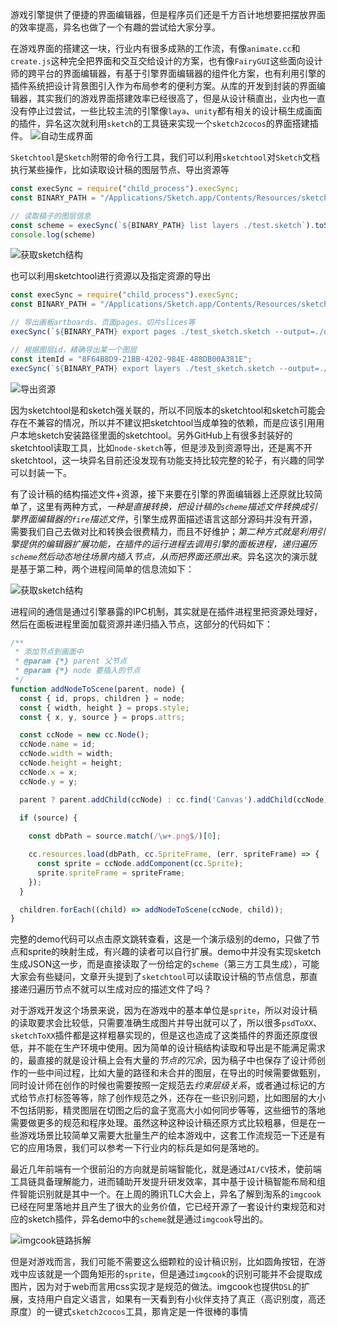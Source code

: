 游戏引擎提供了便捷的界面编辑器，但是程序员们还是千方百计地想要把摆放界面的效率提高，异名也做了一个有趣的尝试给大家分享。
<!-- more -->

在游戏界面的搭建这一块，行业内有很多成熟的工作流，有像`animate.cc`和`create.js`这种完全把界面和交互交给设计的方案，也有像`FairyGUI`这些面向设计师的跨平台的界面编辑器，有基于引擎界面编辑器的组件化方案，也有利用引擎的插件系统把设计背景图引入作为布局参考的便利方案。从库的开发到封装的界面编辑器，其实我们的游戏界面搭建效率已经很高了，但是从设计稿直出，业内也一直没有停止过尝试，一些比较主流的引擎像`laya`、`unity`都有相关的设计稿生成画面的插件，异名这次就利用`sketch`的工具链来实现一个`sketch2cocos`的界面搭建插件。
![自动生成界面](http://cdn.blog.ifengzp.com/sketch2cocos/demo.gif)

`Sketchtool`是`Sketch`附带的命令行工具，我们可以利用`sketchtool`对`Sketch`文档执行某些操作，比如读取设计稿的图层节点、导出资源等

```js
const execSync = require("child_process").execSync;
const BINARY_PATH = "/Applications/Sketch.app/Contents/Resources/sketchtool/bin/sketchtool";

// 读取稿子的图层信息
const scheme = execSync(`${BINARY_PATH} list layers ./test.sketch`).toString();
console.log(scheme)
```
![获取sketch结构](http://cdn.blog.ifengzp.com/sketch2cocos/1.png)

也可以利用sketchtool进行资源以及指定资源的导出

```js
const execSync = require("child_process").execSync;
const BINARY_PATH = "/Applications/Sketch.app/Contents/Resources/sketchtool/bin/sketchtool";

// 导出画板artboards、页面pages、切片slices等
execSync(`${BINARY_PATH} export pages ./test_sketch.sketch --output=./output`);

// 根据图层id，精确导出某一个图层
const itemId = "8F64B8D9-21BB-4202-984E-488DB00A381E";
execSync(`${BINARY_PATH} export layers ./test_sketch.sketch --output=./output --item=${itemId}`);
```
![导出资源](http://cdn.blog.ifengzp.com/sketch2cocos/1.gif)

因为sketchtool是和sketch强关联的，所以不同版本的sketchtool和sketch可能会存在不兼容的情况，所以并不建议把sketchtool当成单独的依赖，而是应该引用用户本地sketch安装路径里面的sketchtool。另外GitHub上有很多封装好的sketchtool读取工具，比如`node-sketch`等，但是涉及到资源导出，还是离不开sketchtool，这一块异名目前还没发现有功能支持比较完整的轮子，有兴趣的同学可以封装一下。

有了设计稿的结构描述文件+资源，接下来要在引擎的界面编辑器上还原就比较简单了，这里有两种方式，*一种是直接转换，把设计稿的`scheme`描述文件转换成引擎界面编辑器的`fire`描述文件*，引擎生成界面描述语言这部分源码并没有开源，需要我们自己去做对比和转换会很费精力，而且不好维护；*第二种方式就是利用引擎提供的编辑器扩展功能，在插件的运行进程去调用引擎的面板进程，递归遍历`scheme`然后动态地往场景内插入节点，从而把界面还原出来*。异名这次的演示就是基于第二种，两个进程间简单的信息流如下：

![获取sketch结构](http://cdn.blog.ifengzp.com/sketch2cocos/2.png)

进程间的通信是通过引擎暴露的IPC机制，其实就是在插件进程里把资源处理好，然后在面板进程里面加载资源并递归插入节点，这部分的代码如下：

```js
/**
 * 添加节点到画面中
 * @param {*} parent 父节点
 * @param {*} node 要插入的节点
 */
function addNodeToScene(parent, node) {
  const { id, props, children } = node;
  const { width, height } = props.style;
  const { x, y, source } = props.attrs;

  const ccNode = new cc.Node();
  ccNode.name = id;
  ccNode.width = width;
  ccNode.height = height;
  ccNode.x = x;
  ccNode.y = y;

  parent ? parent.addChild(ccNode) : cc.find('Canvas').addChild(ccNode);

  if (source) {
    
    const dbPath = source.match(/\w+.png$/)[0];

    cc.resources.load(dbPath, cc.SpriteFrame, (err, spriteFrame) => {
      const sprite = ccNode.addComponent(cc.Sprite);
      sprite.spriteFrame = spriteFrame;
    });
  }

  children.forEach((child) => addNodeToScene(ccNode, child));
}
```

完整的demo代码可以点击原文跳转查看，这是一个演示级别的demo，只做了节点和sprite的映射生成，有兴趣的读者可以自行扩展。demo中并没有实现sketch生成JSON这一步，而是直接读取了一份给定的`scheme`（第三方工具生成），可能大家会有些疑问，文章开头提到了`sketchtool`可以读取设计稿的节点信息，那直接递归遍历节点不就可以生成对应的描述文件了吗？

对于游戏开发这个场景来说，因为在游戏中的基本单位是`sprite`，所以对设计稿的读取要求会比较低，只需要准确生成图片并导出就可以了，所以很多`psdToXX`、`sketchToXX`插件都是这样粗暴实现的，但是这也造成了这类插件的界面还原度很低，并不能在生产环境中使用。因为简单的设计稿结构读取和导出是不能满足需求的，最直接的就是设计稿上会有大量的*节点的冗余*，因为稿子中也保存了设计师创作的一些中间过程，比如大量的路径和未合并的图层，在导出的时候需要做甄别，同时设计师在创作的时候也需要按照一定规范去*约束层级关系*，或者通过标记的方式给节点打标签等等，除了创作规范之外，还存在一些识别问题，比如图层的大小不包括阴影，精灵图层在切图之后的盒子宽高大小如何同步等等，这些细节的落地需要做更多的规范和程序处理。虽然这种这种设计稿还原方式比较粗暴，但是在一些游戏场景比较简单又需要大批量生产的绘本游戏中，这套工作流规范一下还是有它的应用场景，我们可以参考一下行业内的标兵是如何是落地的。

最近几年前端有一个很前沿的方向就是前端智能化，就是通过`AI/CV`技术，使前端工具链具备理解能力，进而辅助开发提升研发效率，其中基于设计稿智能布局和组件智能识别就是其中一个。在上周的腾讯TLC大会上，异名了解到淘系的`imgcook`已经在阿里落地并且产生了很大的业务价值，它已经开源了一套设计约束规范和对应的sketch插件，异名demo中的`scheme`就是通过`imgcook`导出的。

![imgcook链路拆解](http://cdn.blog.ifengzp.com/sketch2cocos/3.png)

但是对游戏而言，我们可能不需要这么细颗粒的设计稿识别，比如圆角按钮，在游戏中应该就是一个圆角矩形的`sprite`，但是通过`imgcook`的识别可能并不会提取成图片，因为对于web而言用css实现才是规范的做法。imgcook也提供`DSL`的扩展，支持用户自定义语言，如果有一天看到有小伙伴支持了真正（高识别度，高还原度）的一键式`sketch2cocos`工具，那肯定是一件很棒的事情